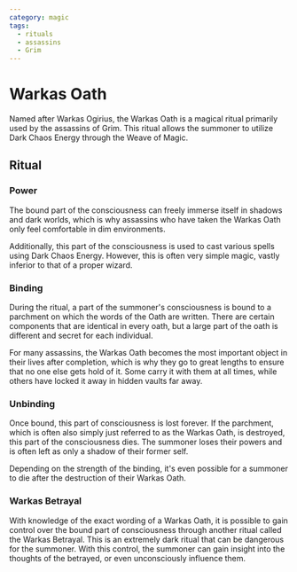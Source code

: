 ```yaml
---
category: magic
tags:
  - rituals
  - assassins
  - Grim
---
```


# Warkas Oath

Named after Warkas Ogirius, the Warkas Oath is a magical ritual primarily used by the assassins of Grim. This ritual allows the summoner to utilize Dark Chaos Energy through the Weave of Magic.

## Ritual

### Power
The bound part of the consciousness can freely immerse itself in shadows and dark worlds, which is why assassins who have taken the Warkas Oath only feel comfortable in dim environments.

Additionally, this part of the consciousness is used to cast various spells using Dark Chaos Energy. However, this is often very simple magic, vastly inferior to that of a proper wizard.

### Binding
During the ritual, a part of the summoner's consciousness is bound to a parchment on which the words of the Oath are written. There are certain components that are identical in every oath, but a large part of the oath is different and secret for each individual.

For many assassins, the Warkas Oath becomes the most important object in their lives after completion, which is why they go to great lengths to ensure that no one else gets hold of it. Some carry it with them at all times, while others have locked it away in hidden vaults far away.

### Unbinding
Once bound, this part of consciousness is lost forever. If the parchment, which is often also simply just referred to as the Warkas Oath, is destroyed, this part of the consciousness dies. The summoner loses their powers and is often left as only a shadow of their former self.

Depending on the strength of the binding, it's even possible for a summoner to die after the destruction of their Warkas Oath.

### Warkas Betrayal
With knowledge of the exact wording of a Warkas Oath, it is possible to gain control over the bound part of consciousness through another ritual called the Warkas Betrayal. This is an extremely dark ritual that can be dangerous for the summoner. With this control, the summoner can gain insight into the thoughts of the betrayed, or even unconsciously influence them.